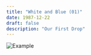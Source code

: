 ```yaml
---
title: "White and Blue (01)"
date: 1987-12-22
draft: false
description: "Our First Drop"
---
```

![Example](img/example.jpg "Image caption")
